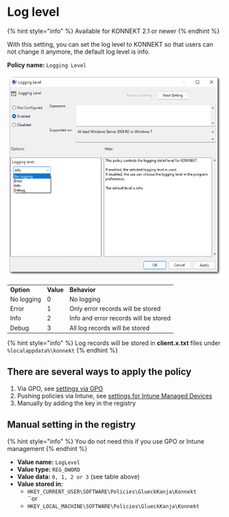 # Log level

{% hint style="info" %}
Available for KONNEKT 2.1 or newer
{% endhint %}

With this setting, you can set the log level to KONNEKT so that users can not change it anymore, the default log level is info.

**Policy name:** `Logging Level`

![](<../../.gitbook/assets/2022-02-25 Log Level.png>)

|            |           |                                       |
| ---------- | --------- | ------------------------------------- |
| **Option** | **Value** | **Behavior**                          |
| No logging | 0         | No logging                            |
| Error      | 1         | Only error records will be stored     |
| Info       | 2         | Info and error records will be stored |
| Debug      | 3         | All log records will be stored        |

{% hint style="info" %}
Log records will be stored in **client.x.txt** files under `%localappdata%\konnekt`
{% endhint %}

## **There are several ways to apply the policy**

1. Via GPO, see [settings via GPO](../management-options/settings-via-gpo.md)
2. Pushing policies via Intune, see [settings for Intune Managed Devices](../management-options/setting-for-intune-managed-devices/)
3. Manually by adding the key in the registry

## Manual setting in the registry

{% hint style="info" %}
You do not need this if you use GPO or Intune management
{% endhint %}

* **Value name:** `LogLevel`
* **Value type:** `REG_DWORD`
* **Value data:** `0, 1, 2 or 3` (see table above)
* **Value stored in:**
  * `HKEY_CURRENT_USER\SOFTWARE\Policies\GlueckKanja\Konnekt`\
    ``or
  * `HKEY_LOCAL_MACHINE\SOFTWARE\Policies\GlueckKanja\Konnekt`
